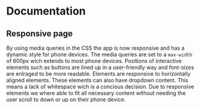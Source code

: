 # Documentation

## Responsive page

By using media queries in the CSS the app is now responsive and has a dynamic style for phone devices. The media queries are set to a `max-width` of 600px wich extends to most phone devices.
Positions of interactive elements such as buttons are lined up in a user-friendly way and font-sizes are enlraged to be more readable.
Elements are responsive to horizontally aligned elements. These elements can also have dropdown content. This means a lack of whitespace wich is a concious decision. Due to responsive elements we where able to fit all necessary content without needing the user scroll to down or up on their phone device. 
